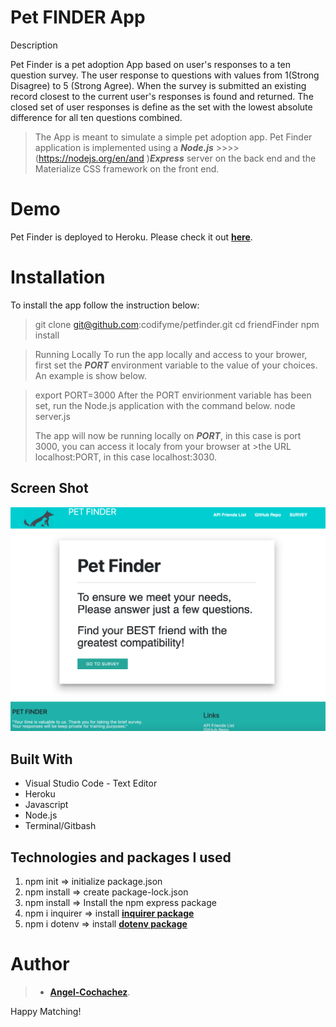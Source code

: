 Pet FINDER App
=================

Description


Pet Finder is a pet adoption App based on user's responses to a ten question survey. The user response to 
questions with values from 1(Strong Disagree) to 5 (Strong Agree). When the survey is submitted an existing record closest to the current user's responses is found and returned. The closed set of user responses is define  as the set with the lowest absolute difference for all ten questions combined.

>The App is meant to simulate a simple pet adoption app. Pet Finder application is implemented using a ***Node.js*** >>>>(https://nodejs.org/en/and )***Express*** server on the back end and the Materialize CSS framework on the front end.

Demo
=======
Pet Finder is deployed to Heroku. Please check it out **[here](https://coolfriend.herokuapp.com/)**.



Installation
==============
To install the app follow the instruction below:
> git clone git@github.com:codifyme/petfinder.git
> cd friendFinder
> npm install

>Running Locally
To run the app locally and access to your brower, first set the ***PORT*** environment variable to the value of your choices. An example is show below.

>export PORT=3000
After the PORT envirionment variable has been set, run the Node.js application with the command below.
>node server.js
>
>The app will now be running locally on ***PORT***, in this case is port 3000, you can access it localy from your browser at >the URL localhost:PORT, in this case localhost:3030.

Screen Shot
-------------

![terminal PetFinder site](app/public/images/petFinder.jpg)

## Built With

- Visual Studio Code - Text Editor
- Heroku
- Javascript
- Node.js
- Terminal/Gitbash
## Technologies and packages I used


1. npm init => initialize package.json
2. npm install => create package-lock.json
3. npm install => Install the npm express package
3. npm i inquirer => install **[inquirer package](https://www.npmjs.com/package/inquirer)**
4. npm i dotenv => install **[dotenv package](https://www.npmjs.com/package/dotenv)**



# Author

>-  **[Angel-Cochachez](https://github.com/codifyme/FriendFinder/)**.


Happy Matching!
